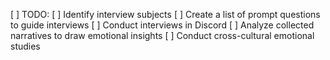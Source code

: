 [ ] TODO: 
[ ] Identify interview subjects
[ ] Create a list of prompt questions to guide interviews
[ ] Conduct interviews in Discord
[ ] Analyze collected narratives to draw emotional insights
[ ] Conduct cross-cultural emotional studies